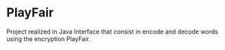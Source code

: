 # PlayFair
Project realized in Java Interface that consist in encode and decode words using the encryption PlayFair.
